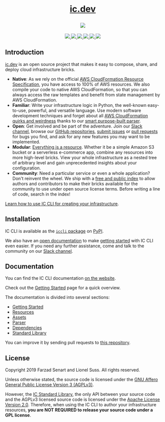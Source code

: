 <a id="top" name="top"></a>

<h1 align="center">
    <p align="center"><a href="https://ic.dev">ic.dev</a></p>
    <img src="https://ic.dev/img/hero.gif">
</h1>

<p align="center">
    <a href="https://pypi.org/project/iccli/" alt="PyPI version">
        <img src="https://img.shields.io/pypi/v/iccli.svg">
    </a>
    <a href="https://pypi.org/project/iccli/" alt="PyPI version">
        <img src="https://img.shields.io/pypi/status/iccli.svg">
    </a>
    <a href="https://pypi.org/project/iccli/" alt="Python versions">
        <img src="https://img.shields.io/pypi/pyversions/iccli.svg">
    </a>
    <a href="https://github.com/icdotdev/cli#license" alt="License">
        <img src="https://img.shields.io/badge/license-AGPL--3.0%2FApache--2.0-green">
    </a>
    <a href="https://slack.ic.dev" alt="Slack">
        <img src="https://slack.ic.dev/badge.svg">
    </a>
    <a href="https://twitter.com/icdotdev" alt="Twitter">
        <img src="https://img.shields.io/twitter/follow/icdotdev?style=social">
    </a>
</p>

## Introduction

[ic.dev][ic-home] is an open source project that makes it easy to
compose, share, and deploy cloud infrastructure bricks.

- **Native**: As we rely on the official [AWS CloudFormation Resource
  Specification][cfn-spec], you have access to 100% of AWS resources. We
  also compile your code to native AWS CloudFormation, so that you can
  always access the raw templates and benefit from state management by
  AWS CloudFormation.
- **Familiar**: Write your infrastructure logic in Python, the
  well-known easy-to-use, powerful, and versatile language. Use modern
  software development techniques and forget about all [AWS
  CloudFormation quirks and weirdness][cfn-intrinsic] thanks to our
  [smart purpose-built parser][ic-parser].
- **Open**: Get involved and be part of the adventure. Join our [Slack
  channel][ic-slack], browse our [GitHub repositories][ic-github],
  [submit issues][ic-issues] or [pull requests][ic-pulls] for bugs you
  find, and ask for any new features you may want to be implemented.
- **Modular**: [Everything is a resource][ic-rescs]. Whether it be a
  simple Amazon S3 bucket or a serverless e-commerce app, combine any
  resources into more high-level bricks. View your whole infrastructure
  as a nested tree of arbitrary level and gain unprecedented insights
  about your configuration.
- **Community**: Need a particular service or even a whole application?
  Don't reinvent the wheel. We ship with a [free and public
  index][ic-index] to allow authors and contributors to make their bricks
  available for the community to use under open source license terms.
  Before writing a line of code, search in the index!

[Learn how to use IC CLI for creating your infrastructure][ic-start].

## Installation

IC CLI is available as the [`iccli` package][ic-pypi] on
[PyPI][pypi-home].

We also have an [open documentation][ic-website] to make [getting
started][ic-start] with IC CLI even easier. If you need any further
assistance, come and talk to the community on our [Slack
channel][ic-slack].

## Documentation

You can find the IC CLI documentation [on the website][ic-home].

Check out the [Getting Started][ic-start] page for a quick overview.

The documentation is divided into several sections:

- [Getting Started](https://ic.dev/docs/en/installation)
- [Resources](https://ic.dev/docs/en/resources)
- [Assets](https://ic.dev/docs/en/assets)
- [Parser](https://ic.dev/docs/en/parser)
- [Dependencies](https://ic.dev/docs/en/dependencies)
- [Standard Library](https://ic.dev/docs/en/stdlib)

You can improve it by sending pull requests to [this
repository][ic-website].

## License

Copyright 2019 Farzad Senart and Lionel Suss. All rights reserved.

Unless otherwise stated, the source code is licensed under the
[GNU Affero General Public License Version 3 (AGPLv3)][ic-license].

However, the [IC Standard Library][ic-stdlib], the only API between your
source code and the AGPLv3 licensed source code is licensed under the
[Apache License Version 2.0][ic-stdlib-license]. Therefore, when using
the IC CLI to author your infrastructure resources, **you are NOT
REQUIRED to release your source code under a GPL license**.

[ic-license]: https://github.com/icdotdev/cli/blob/master/LICENSE
[ic-stdlib]: https://github.com/icdotdev/cli/tree/master/src/iccli/lib
[ic-stdlib-license]: https://github.com/icdotdev/cli/tree/master/src/iccli/lib/LICENSE
[ic-parser]: https://ic.dev/docs/en/parser/
[ic-slack]: https://slack.ic.dev
[ic-github]: https://github.com/icdotdev
[ic-issues]: https://github.com/icdotdev/cli/issues
[ic-pulls]: https://github.com/icdotdev/cli/pulls
[ic-rescs]: https://ic.dev/docs/en/resources
[ic-index]: https://ic.dev/docs/en/community
[ic-start]: https://ic.dev/docs/en/installation
[ic-pypi]: https://pypi.org/project/iccli
[ic-home]: https://ic.dev
[ic-website]: https://github.com/icdotdev/icdotdev
[cfn-spec]: https://docs.aws.amazon.com/AWSCloudFormation/latest/UserGuide/cfn-resource-specification.html
[cfn-intrinsic]: https://docs.aws.amazon.com/AWSCloudFormation/latest/UserGuide/intrinsic-function-reference.html
[pypi-home]: https://pypi.org
